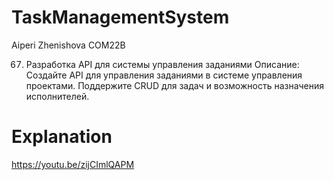 # TaskManagementSystem
Aiperi Zhenishova COM22B

67. Разработка API для системы управления заданиями
Описание: Создайте API для управления заданиями в системе управления проектами. Поддержите CRUD для задач и возможность назначения исполнителей.

# Explanation
https://youtu.be/zijCImlQAPM


